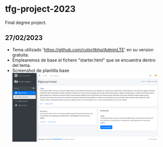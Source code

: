 # tfg-project-2023
Final degree project.

## 27/02/2023
- Tema utilizado 'https://github.com/colorlibhq/AdminLTE' en su version gratuita.
- Emplearemos de base el fichero "starter.html" que se encuentra dentro del tema.
- Screenshot de plantilla base
![Example1](/screenshots/example1.png)
